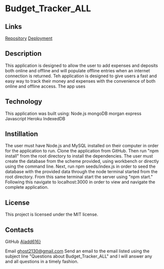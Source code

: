 # Budget_Tracker_ALL

## Links

[Repository](https://github.com/Aladd616/Online_Offline_Budget_trackers)
[Deployment](https://rocky-lake-26927.herokuapp.com/)

## Description

This application is designed to allow the user to add expenses and deposits both online and offline and will populate offline entries when an internet connection is returned. Teh application is designed to give users a fast and easy way to track their money and expenses with the convenience of both online and offline access. The app uses

## Technology

This application was built using:
Node.js
mongoDB
morgan
express
Javascript
Heroku
IndexedDB

## Instillation

The user must have Node.js and MySQL installed on their computer in order for the application to run. Clone the application from GitHub. Then run "npm install" from the root directory to install the dependencies. The user must create the database from the scheme provided, using workbench or directly using the command line. Next, run npm seeds/index.js in order to seed the database with the provided data through the node terminal started from the root directory. From this same terminal start the server using "npm start." Following this navigate to localhost:3000 in order to view and navigate the complete application.

## License

This project is licensed under the MIT license.

## Contacts

GitHub
[Aladd616}](https://github.com/Aladd616)

Email
ghost2130@gmail.com
Send an email to the email listed using the subject line "Questions about Budget_Tracker_ALL" and I will answer any and all questions in a timely fashion.

